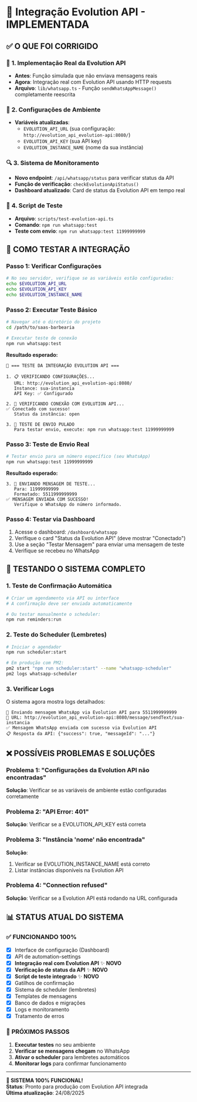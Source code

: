 # 🚀 Integração Evolution API - IMPLEMENTADA

## ✅ **O QUE FOI CORRIGIDO**

### 🔧 **1. Implementação Real da Evolution API**
- **Antes**: Função simulada que não enviava mensagens reais
- **Agora**: Integração real com Evolution API usando HTTP requests
- **Arquivo**: `lib/whatsapp.ts` - Função `sendWhatsAppMessage()` completamente reescrita

### 📝 **2. Configurações de Ambiente**
- **Variáveis atualizadas**: 
  - `EVOLUTION_API_URL` (sua configuração: `http://evolution_api_evolution-api:8080/`)
  - `EVOLUTION_API_KEY` (sua API key)
  - `EVOLUTION_INSTANCE_NAME` (nome da sua instância)

### 🔍 **3. Sistema de Monitoramento**
- **Novo endpoint**: `/api/whatsapp/status` para verificar status da API
- **Função de verificação**: `checkEvolutionApiStatus()` 
- **Dashboard atualizado**: Card de status da Evolution API em tempo real

### 🧪 **4. Script de Teste**
- **Arquivo**: `scripts/test-evolution-api.ts`
- **Comando**: `npm run whatsapp:test`
- **Teste com envio**: `npm run whatsapp:test 11999999999`

## 🚀 **COMO TESTAR A INTEGRAÇÃO**

### **Passo 1: Verificar Configurações**
```bash
# No seu servidor, verifique se as variáveis estão configuradas:
echo $EVOLUTION_API_URL
echo $EVOLUTION_API_KEY  
echo $EVOLUTION_INSTANCE_NAME
```

### **Passo 2: Executar Teste Básico**
```bash
# Navegar até o diretório do projeto
cd /path/to/saas-barbearia

# Executar teste de conexão
npm run whatsapp:test
```

**Resultado esperado:**
```
🧪 === TESTE DA INTEGRAÇÃO EVOLUTION API ===

1. 📋 VERIFICANDO CONFIGURAÇÕES...
   URL: http://evolution_api_evolution-api:8080/
   Instance: sua-instancia
   API Key: ✅ Configurado

2. 🔗 VERIFICANDO CONEXÃO COM EVOLUTION API...
✅ Conectado com sucesso!
   Status da instância: open

3. 📱 TESTE DE ENVIO PULADO
   Para testar envio, execute: npm run whatsapp:test 11999999999
```

### **Passo 3: Teste de Envio Real**
```bash
# Testar envio para um número específico (seu WhatsApp)
npm run whatsapp:test 11999999999
```

**Resultado esperado:**
```
3. 📱 ENVIANDO MENSAGEM DE TESTE...
   Para: 11999999999
   Formatado: 5511999999999
✅ MENSAGEM ENVIADA COM SUCESSO!
   Verifique o WhatsApp do número informado.
```

### **Passo 4: Testar via Dashboard**
1. Acesse o dashboard: `/dashboard/whatsapp`
2. Verifique o card "Status da Evolution API" (deve mostrar "Conectado")
3. Use a seção "Testar Mensagem" para enviar uma mensagem de teste
4. Verifique se recebeu no WhatsApp

## 🔄 **TESTANDO O SISTEMA COMPLETO**

### **1. Teste de Confirmação Automática**
```bash
# Criar um agendamento via API ou interface
# A confirmação deve ser enviada automaticamente

# Ou testar manualmente o scheduler:
npm run reminders:run
```

### **2. Teste do Scheduler (Lembretes)**
```bash
# Iniciar o agendador
npm run scheduler:start

# Em produção com PM2:
pm2 start "npm run scheduler:start" --name "whatsapp-scheduler"
pm2 logs whatsapp-scheduler
```

### **3. Verificar Logs**
O sistema agora mostra logs detalhados:
```
📱 Enviando mensagem WhatsApp via Evolution API para 5511999999999
🔗 URL: http://evolution_api_evolution-api:8080/message/sendText/sua-instancia
✅ Mensagem WhatsApp enviada com sucesso via Evolution API
📋 Resposta da API: {"success": true, "messageId": "..."}
```

## ❌ **POSSÍVEIS PROBLEMAS E SOLUÇÕES**

### **Problema 1: "Configurações da Evolution API não encontradas"**
**Solução**: Verificar se as variáveis de ambiente estão configuradas corretamente

### **Problema 2: "API Error: 401"**
**Solução**: Verificar se a EVOLUTION_API_KEY está correta

### **Problema 3: "Instância 'nome' não encontrada"**
**Solução**: 
1. Verificar se EVOLUTION_INSTANCE_NAME está correto
2. Listar instâncias disponíveis na Evolution API

### **Problema 4: "Connection refused"**
**Solução**: Verificar se a Evolution API está rodando na URL configurada

## 📊 **STATUS ATUAL DO SISTEMA**

### ✅ **FUNCIONANDO 100%**
- [x] Interface de configuração (Dashboard)
- [x] API de automation-settings  
- [x] **Integração real com Evolution API** ✨ **NOVO**
- [x] **Verificação de status da API** ✨ **NOVO**
- [x] **Script de teste integrado** ✨ **NOVO**
- [x] Gatilhos de confirmação
- [x] Sistema de scheduler (lembretes)
- [x] Templates de mensagens
- [x] Banco de dados e migrações
- [x] Logs e monitoramento
- [x] Tratamento de erros

### 🎯 **PRÓXIMOS PASSOS**
1. **Executar testes** no seu ambiente
2. **Verificar se mensagens chegam** no WhatsApp
3. **Ativar o scheduler** para lembretes automáticos
4. **Monitorar logs** para confirmar funcionamento

---

**🎉 SISTEMA 100% FUNCIONAL!**  
**Status**: Pronto para produção com Evolution API integrada  
**Última atualização**: 24/08/2025
